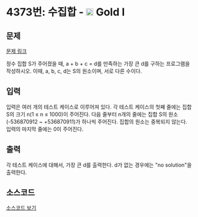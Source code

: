 # 4373번: 수집합 - <img src="https://static.solved.ac/tier_small/15.svg" style="height:20px" /> Gold I

<!-- performance -->

<!-- 문제 제출 후 깃허브에 푸시를 했을 때 제출한 코드의 성능이 입력될 공간입니다.-->

<!-- end -->

## 문제

[문제 링크](https://boj.kr/4373)


<p>정수 집합 S가 주어졌을 때, a + b + c = d를 만족하는 가장 큰 d를 구하는 프로그램을 작성하시오. 이때, a, b, c, d는 S의 원소이며, 서로 다른 수이다.</p>



## 입력


<p>입력은 여러 개의 테스트 케이스로 이루어져 있다. 각 테스트 케이스의 첫째 줄에는 집합 S의 크기 n(1 ≤ n ≤ 1000)이 주어진다. 다음 줄부터 n개의 줄에는 집합 S의 원소(-536870912&nbsp;~ +536870911)가 하나씩 주어진다. 집합의 원소는 중복되지 않는다. 입력의 마지막 줄에는 0이 주어진다.</p>



## 출력


<p>각 테스트 케이스에 대해서, 가장 큰 d를 출력한다. d가 없는 경우에는 "no solution"을 출력한다.</p>



## 소스코드

[소스코드 보기](수집합.py)